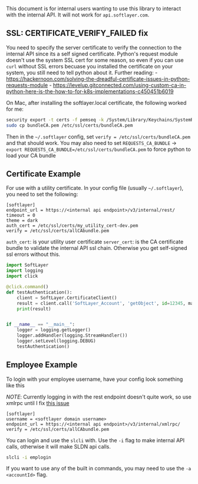 This document is for internal users wanting to use this library to interact with the internal API. It will not work for `api.softlayer.com`.

## SSL: CERTIFICATE_VERIFY_FAILED fix
You need to specify the server certificate to verify the connection to the internal API since its a self signed certificate. Python's request module doesn't use the system SSL cert for some reason, so even if you can use `curl` without SSL errors becuase you installed the certificate on your system, you still need to tell python about it. Further reading: 
	- https://hackernoon.com/solving-the-dreadful-certificate-issues-in-python-requests-module
	- https://levelup.gitconnected.com/using-custom-ca-in-python-here-is-the-how-to-for-k8s-implementations-c450451b6019

On Mac, after installing the softlayer.local certificate, the following worked for me:

```bash
security export -t certs -f pemseq -k /System/Library/Keychains/SystemRootCertificates.keychain -o bundleCA.pem
sudo cp bundleCA.pem /etc/ssl/certs/bundleCA.pem
```
Then in the `~/.softlayer` config, set `verify = /etc/ssl/certs/bundleCA.pem` and that should work.
You may also need to set `REQUESTS_CA_BUNDLE` -> `export REQUESTS_CA_BUNDLE=/etc/ssl/certs/bundleCA.pem` to force python to load your CA bundle

## Certificate Example

For use with a utility certificate. In your config file (usually `~/.softlayer`), you need to set the following:

```
[softlayer]
endpoint_url = https://<internal api endpoint>/v3/internal/rest/
timeout = 0
theme = dark
auth_cert = /etc/ssl/certs/my_utility_cert-dev.pem
verify = /etc/ssl/certs/allCAbundle.pem
```

`auth_cert`: is your utility user certificate
`server_cert`: is the CA certificate bundle to validate the internal API ssl chain. Otherwise you get self-signed ssl errors without this.


```python
import SoftLayer
import logging
import click

@click.command()
def testAuthentication():
	client = SoftLayer.CertificateClient()
	result = client.call('SoftLayer_Account', 'getObject', id=12345, mask="mask[id,companyName]")
	print(result)


if __name__ == "__main__":
	logger = logging.getLogger()
	logger.addHandler(logging.StreamHandler())
	logger.setLevel(logging.DEBUG)
	testAuthentication()
```

## Employee Example

To login with your employee username, have your config look something like this

*NOTE*: Currently logging in with the rest endpoint doesn't quite work, so use xmlrpc until I fix [this issue](https://github.ibm.com/SoftLayer/internal-softlayer-cli/issues/10)

```
[softlayer]
username = <softlayer domain username>
endpoint_url = https://<internal api endpoint>/v3/internal/xmlrpc/
verify = /etc/ssl/certs/allCAbundle.pem
```

You can login and use the `slcli` with. Use the `-i` flag to make internal API calls, otherwise it will make SLDN api calls.

```bash
slcli -i emplogin
```

If you want to use any of the built in commands, you may need to use the `-a <accountId>` flag.
